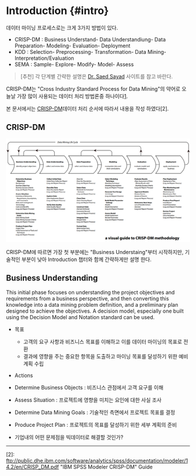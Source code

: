 # Introduction {#intro}

데이터 마이닝 프로세스로는 크게 3가지 방법이 있다. 
* CRISP-DM : Business Understand- Data Understandiung- Data Preparation- Modeling- Evaluation- Deployment 
* KDD : Selection- Preprocessing- Transformation- Data Mining- Interpretation/Evaluation 
* SEMA : Sample- Explore- Modify- Model- Assess

> [추천] 각 단계별 간략한 설명은 [Dr. Saed Sayad](http://www.saedsayad.com/data_mining_map.htm) 사이트를 참고 바란다. 

CRISP-DM는 "Cross Industry Standard Process for Data Mining"의 약어로 오늘날 가장 많이 사용되는 데이터 처리 방법론중 하나이다[1]. 

본 문서에서는 [CRISP-DM](https://en.wikipedia.org/wiki/Cross_Industry_Standard_Process_for_Data_Mining)데이터 처리 순서에 따라서 내용을 작성 하였다[2]. 


## CRISP-DM
![](/assets/dm.PNG)

CRISP-DM에 따르면 가장 첫 부분에는 "Business Understaing"부터 시작하지만, 기술적인 부분이 낮아 Introduction 챕터와 함께 간략하게만 설명 한다. 





## Business Understanding

This initial phase focuses on understanding the project objectives and requirements from a business perspective, and then converting this knowledge into a data mining problem definition, and a preliminary plan designed to achieve the objectives. A decision model, especially one built using the Decision Model and Notation standard can be used.

* 목표
  * 고객의 요구 사항과 비즈니스 목표를 이해하고 이를 데이터 마이닝의 목표로 전환
  * 결과에 영향을 주는 중요한 항목을 도출하고 마이닝 목표를 달성하기 위한 예비 계획 수립

* Actions
 * Determine Business Objects : 비즈니스 관점에서 고객 요구를 이해
  * Assess Situation : 프로젝트에 영향을 미치는 요인에 대한 사실 조사
  * Determine Data Mining Goals : 기술적인 측면에서 프로젝트 목표를 결정
  * Produce Project Plan : 프로젝트의 목표를 ​​달성하기 위한 세부 계획의 준비

* 기업내의 어떤 문제점을 빅데이터로 해결할 것인가?

---
[1]: http://www.kdnuggets.com/2014/10/crisp-dm-top-methodology-analytics-data-mining-data-science-projects.html "KDNuggets Poll"
[2]: ftp://public.dhe.ibm.com/software/analytics/spss/documentation/modeler/14.2/en/CRISP_DM.pdf "IBM SPSS Modeler CRISP-DM" Guide
